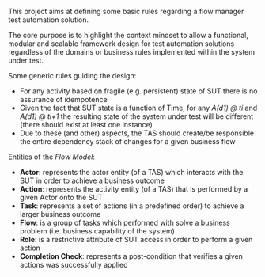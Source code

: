 This project aims at defining some basic rules regarding a flow manager test automation solution.

The core purpose is to highlight the context mindset to allow a functional, modular and scalable framework design 
for test automation solutions regardless of the domains or business rules implemented within the system under test. 

Some generic rules guiding the design:
- For any activity based on fragile (e.g. persistent) state of SUT there is no assurance of idempotence
- Given the fact that SUT state is a function of Time, for any _A(d1) @ ti_ and _A(d1) @ ti+1_ the resulting 
state of the system under test will be different (there should exist at least one instance)
- Due to these (and other) aspects, the TAS should create/be responsible the entire dependency stack of changes for
a given business flow


Entities of the _Flow Model_:
- **Actor**: represents the actor entity (of a TAS) which interacts with the SUT in order to achieve a business outcome
- **Action**: represents the activity entity (of a TAS) that is performed by a given Actor onto the SUT 
- **Task**: represents a set of actions (in a predefined order) to achieve a larger business outcome
- **Flow**: is a group of tasks which performed with solve a business problem (i.e. business capability of the system) 
- **Role**: is a restrictive attribute of SUT access in order to perform a given action
- **Completion Check**: represents a post-condition that verifies a given actions was successfully applied